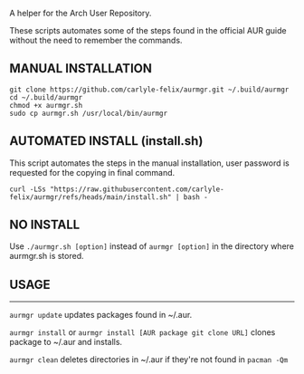 A helper for the Arch User Repository.

These scripts automates some of the steps found in the official AUR guide without the need to remember the commands.


## MANUAL INSTALLATION

```
git clone https://github.com/carlyle-felix/aurmgr.git ~/.build/aurmgr
cd ~/.build/aurmgr
chmod +x aurmgr.sh
sudo cp aurmgr.sh /usr/local/bin/aurmgr
```
## AUTOMATED INSTALL (install.sh)

This script automates the steps in the manual installation, user password is
requested for the copying in final command.
```
curl -LSs "https://raw.githubusercontent.com/carlyle-felix/aurmgr/refs/heads/main/install.sh" | bash -
```

## NO INSTALL

Use `./aurmgr.sh [option]` instead of `aurmgr [option]` in the directory where aurmgr.sh is stored.

## USAGE
***


`aurmgr update` updates packages found in ~/.aur.

`aurmgr install` or `aurmgr install [AUR package git clone URL]` clones package to ~/.aur and installs.

`aurmgr clean` deletes directories in ~/.aur if they're not found in `pacman -Qm`